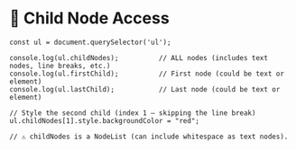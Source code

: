# 👶 Child Node Access

    const ul = document.querySelector('ul');

    console.log(ul.childNodes);          // ALL nodes (includes text nodes, line breaks, etc.)
    console.log(ul.firstChild);          // First node (could be text or element)
    console.log(ul.lastChild);           // Last node (could be text or element)

    // Style the second child (index 1 — skipping the line break)
    ul.childNodes[1].style.backgroundColor = "red";

    // ⚠️ childNodes is a NodeList (can include whitespace as text nodes).
